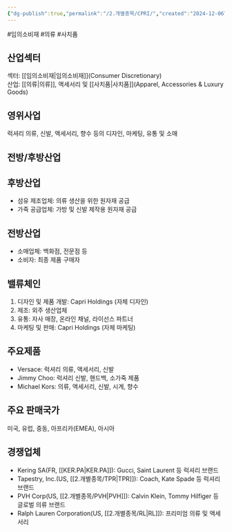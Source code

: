 ```yaml
---
{"dg-publish":true,"permalink":"/2.개별종목/CPRI/","created":"2024-12-06T21:23:45.111+09:00","updated":"2025-06-03T20:05:58.427+09:00"}
---
```


#임의소비재 #의류 #사치품 

## 산업섹터

섹터: [[임의소비재\|임의소비재]](Consumer Discretionary)  
산업: [[의류\|의류]], 액세서리 및 [[사치품\|사치품]](Apparel, Accessories & Luxury Goods)

## 영위사업

럭셔리 의류, 신발, 액세서리, 향수 등의 디자인, 마케팅, 유통 및 소매

## 전방/후방산업

## 후방산업

- 섬유 제조업체: 의류 생산을 위한 원자재 공급
- 가죽 공급업체: 가방 및 신발 제작용 원자재 공급

## 전방산업

- 소매업체: 백화점, 전문점 등
- 소비자: 최종 제품 구매자

## 밸류체인

1. 디자인 및 제품 개발: Capri Holdings (자체 디자인)
2. 제조: 외주 생산업체
3. 유통: 자사 매장, 온라인 채널, 라이선스 파트너
4. 마케팅 및 판매: Capri Holdings (자체 마케팅)

## 주요제품

- Versace: 럭셔리 의류, 액세서리, 신발
- Jimmy Choo: 럭셔리 신발, 핸드백, 소가죽 제품
- Michael Kors: 의류, 액세서리, 신발, 시계, 향수

## 주요 판매국가

미국, 유럽, 중동, 아프리카(EMEA), 아시아

## 경쟁업체

- Kering SA(FR, [[KER.PA\|KER.PA]]): Gucci, Saint Laurent 등 럭셔리 브랜드
- Tapestry, Inc.(US, [[2.개별종목/TPR\|TPR]]): Coach, Kate Spade 등 럭셔리 브랜드
- PVH Corp(US, [[2.개별종목/PVH\|PVH]]): Calvin Klein, Tommy Hilfiger 등 글로벌 의류 브랜드
- Ralph Lauren Corporation(US, [[2.개별종목/RL\|RL]]): 프리미엄 의류 및 액세서리